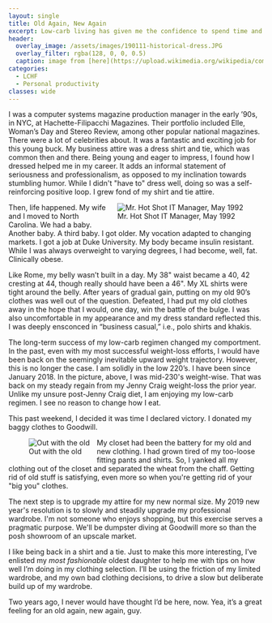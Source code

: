 ```yaml
---
layout: single
title: Old Again, New Again
excerpt: Low-carb living has given me the confidence to spend time and money on my professional appearance.
header:
  overlay_image: /assets/images/190111-historical-dress.JPG
  overlay_filter: rgba(128, 0, 0, 0.5)
  caption: image from [here](https://upload.wikimedia.org/wikipedia/commons/9/96/Clothes.jpg)
categories:
  - LCHF
  - Personal productivity
classes: wide
---
```

 
I was a computer systems magazine production manager in the early ’90s, in NYC, at Hachette-Filipacchi Magazines. Their portfolio included Elle, Woman’s Day and Stereo Review, among other popular national magazines. There were a lot of celebrities about. It was a fantastic and exciting job for this young buck. My business attire was a dress shirt and tie, which was common then and there. Being young and eager to impress, I found how I dressed helped me in my career. It adds an informal statement of seriousness and professionalism, as opposed to my inclination towards stumbling humor. While I didn't "have to" dress well, doing so was a self-reinforcing positive loop. I grew fond of my shirt and tie attire.

<figure style="float: right; max-width: 360px; margin-left: 1em; margin-top: 0; margin-bottom: 1em;">
  <img src="{{ site.baseurl }}/assets/images/1992-05-CRN.jpg" alt="Mr. Hot Shot IT Manager, May 1992"/>
  <figcaption>Mr. Hot Shot IT Manager, May 1992</figcaption>
</figure> 

Then, life happened. My wife and I moved to North Carolina. We had a baby. Another baby. A third baby. I got older. My vocation adapted to changing markets. I got a job at Duke University. My body became insulin resistant. While I was always overweight to varying degrees, I had become, well, fat. Clinically obese.

Like Rome, my belly wasn’t built in a day. My 38" waist became a 40, 42 cresting at 44, though really should have been a 46". My XL shirts were tight around the belly. After years of gradual gain, putting on my old 90’s clothes was well out of the question. Defeated, I had put my old clothes away in the hope that I would, one day, win the battle of the bulge. I was also uncomfortable in my appearance and my dress standard reflected this. I was deeply ensconced in “business casual,” i.e., polo shirts and khakis. 

The long-term success of my low-carb regimen changed my comportment. In the past, even with my most successful weight-loss efforts, I would have been back on the seemingly inevitable upward weight trajectory. However, this is no longer the case. I am solidly in the low 220’s. I have been since January 2018. In the picture, above, I was mid-230's weight-wise. That was back on my steady regain from my Jenny Craig weight-loss the prior year. Unlike my unsure post-Jenny Craig diet, I am enjoying my low-carb regimen. I see no reason to change how I eat. 

This past weekend, I decided it was time I declared victory. I donated my baggy clothes to Goodwill. 

<figure style="float: left; max-width: 420px; margin-right: 1em; margin-top: 0; margin-bottom: 1em;">
  <img src="{{ site.baseurl }}/assets/images/190111-off-to-goodwill.jpeg" alt="Out with the old"/>
  <figcaption>Out with the old</figcaption>
</figure> 

My closet had been the battery for my old and new clothing. I had grown tired of my too-loose fitting pants and shirts. So, I yanked all my clothing out of the closet and separated the wheat from the chaff. Getting rid of old stuff is satisfying, even more so when you're getting rid of your "big you" clothes.

The next step is to upgrade my attire for my new normal size. My 2019 new year's resolution is to slowly and steadily upgrade my professional wardrobe. I'm not someone who enjoys shopping, but this exercise serves a pragmatic purpose. We'll be dumpster diving at Goodwill more so than the posh showroom of an upscale market.

I like being back in a shirt and a tie. Just to make this more interesting, I’ve enlisted my _most fashionable_ oldest daughter to help me with tips on how well I’m doing in my clothing selection. I’ll be using the friction of my limited wardrobe, and my own bad clothing decisions, to drive a slow but deliberate build up of my wardrobe. 

Two years ago, I never would have thought I’d be here, now. Yea, it’s a great feeling for an old again, new again, guy.
